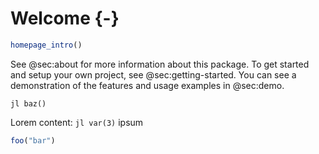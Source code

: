 # Welcome {-}

[//]: # (This file is only included on the website.)

```jl
homepage_intro()
```

See @sec:about for more information about this package.
To get started and setup your own project, see @sec:getting-started.
You can see a demonstration of the features and usage examples in @sec:demo.

`jl baz()`

Lorem content: `jl var(3)` ipsum

```jl
foo("bar")
```

